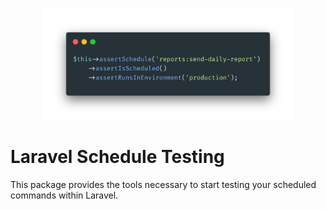 <p align="center">
    <img src="https://github.com/hatchetaustralia/laravel-schedule-testing/raw/main/docs/example.png" alt="Laravel Schedule Testing Example" width="80%">
</p>

# Laravel Schedule Testing
This package provides the tools necessary to start testing your scheduled commands within Laravel.
